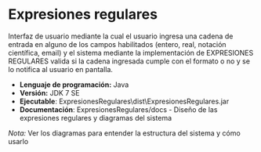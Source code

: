 # Expresiones regulares
Interfaz de usuario mediante la cual el usuario ingresa una cadena de entrada en alguno de los campos habilitados (entero, real, notación científica, email) y el sistema mediante la implementación de EXPRESIONES REGULARES valida si la cadena ingresada cumple con el formato o no y se lo notifica al usuario en pantalla.
- __Lenguaje de programación:__ Java
- __Versión:__ JDK 7 SE
- __Ejecutable__: ExpresionesRegulares\dist\ExpresionesRegulares.jar
- __Documentación__: ExpresionesRegulares/docs - Diseño de las expresiones regulares y diagramas del sistema

*Nota:* Ver los diagramas para entender la estructura del sistema y cómo usarlo
